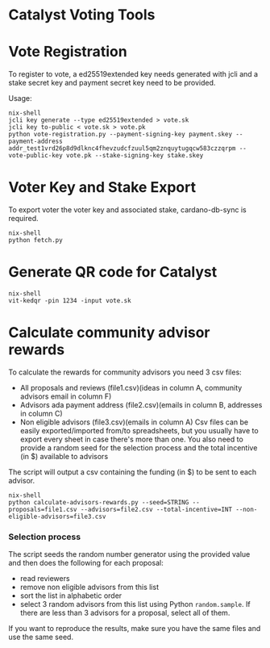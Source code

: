 # Catalyst Voting Tools

# Vote Registration

To register to vote, a ed25519extended key needs generated with jcli and a stake secret key and payment secret key need to be provided.

Usage:

```
nix-shell
jcli key generate --type ed25519extended > vote.sk
jcli key to-public < vote.sk > vote.pk
python vote-registration.py --payment-signing-key payment.skey --payment-address addr_test1vrd26p8d9dlknc4fhevzudcfzuul5qm2znquytugqcw583czzqrpm --vote-public-key vote.pk --stake-signing-key stake.skey
```

# Voter Key and Stake Export

To export voter the voter key and associated stake, cardano-db-sync is required.

```
nix-shell
python fetch.py
```

# Generate QR code for Catalyst

```
nix-shell
vit-kedqr -pin 1234 -input vote.sk
```

# Calculate community advisor rewards

To calculate the rewards for community advisors you need 3 csv files:
 * All proposals and reviews (file1.csv)(ideas in column A, community advisors email in column F)
 * Advisors ada payment address (file2.csv)(emails in column B, addresses in column C)
 * Non eligible advisors (file3.csv)(emails in column A)
Csv files can be easily exported/imported from/to spreadsheets, but you usually have to export every sheet in case there's more than one.
You also need to provide a random seed for the selection process and the total incentive (in $) available to advisors

The script will output a csv containing the funding (in $) to be sent to each advisor.

```
nix-shell
python calculate-advisors-rewards.py --seed=STRING --proposals=file1.csv --advisors=file2.csv --total-incentive=INT --non-eligible-advisors=file3.csv
```

### Selection process
The script seeds the random number generator using the provided value and then does the following for each proposal:
* read reviewers
* remove non eligible advisors from this list
* sort the list in alphabetic order
* select 3 random advisors from this list using Python `random.sample`. If there are less than 3 advisors for a proposal, select all of them.

If you want to reproduce the results, make sure you have the same files and use the same seed.
